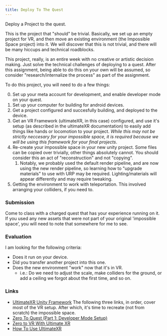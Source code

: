 ```yaml
---
title: Deploy To The Quest
---
```

Deploy a Project to the quest.

This is the project that "should" be trivial. Basically, we set up an empty project for VR, and then move an existing environment (the Impossible Space project) into it. We will discover that this is not trivial, and there will be many hiccups and technical roadblocks.

This project, really, is an entire week with no creative or artistic decision making. Just solve the technical challenges of deploying to a quest. After this assignment, being able to do this on your own will be assumed, so consider "research/internalize the process" as part of the assignment.

To do this project, you will need to do a few things:

0. Set up your meta account for development, and enable developer mode on your quest.
1. Set up your computer for building for android devices.
1. Get a project configured and succesfully building, and deployed to the device.
2. Get an VR Framework (ultimateXR, in this case) configured, and use it's setup (as described in the ultimateXR documentation) to easily add things like hands or locomotion to your project. *While this may not be strictly neccesary for your impossible space, it is required because we will be using this framework for your final projects*.
3. Re-create your impossible space in your new unity project. Some files can be copied over trivially, other things absolutely cannot. You should consider this an act of "reconstruction" and not "copying".
   1. Notably, we probably used the default render pipeline, and are now using the new render pipeline, so learning how to "upgrade materials" to use with URP may be required. Lighting/materials will appear differently and may require tweaking.
4. Getting the environment to work with teleportation. This involved arranging your colliders, if you need to.

### Submission
Come to class with a charged quest that has your experience running on it. If you used any new assets that were not part of your original 'impossible space', you will need to note that somewhere for me to see.

### Evaluation
I am looking for the following criteria:

- Does it run on your device.
- Did you transfer another project into this one.
- Does the new environment "work" now that it's in VR.
  - i.e.: Do we need to adjust the scale, make colliders for the ground, or add a ceiling we forgot about the first time, and so on.

### Links

- [UltimateXR Unity Framework](https://www.ultimatexr.io/)
The following three links, in order, cover most of the VR setup. After which, it's time to recreate (not from scratch) the impossible space.
- [Zero To Quest (Part 1: Developer Mode Setup)](https://impr.hdyar.com/guides/zeroToQuest.html)
- [Zero to VR With Ultimate XR](https://guidebook.hdyar.com/docs/unity/virtual-reality/zero-to-quest-ultimate-xr/)
- [How To Use UltimateXR](https://guidebook.hdyar.com/docs/unity/virtual-reality/how-to-use-ultimate-xr/)
